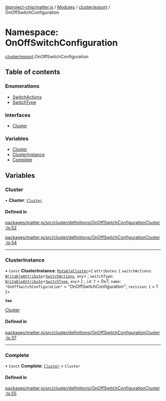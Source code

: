 [@project-chip/matter.js](../README.md) / [Modules](../modules.md) / [cluster/export](cluster_export.md) / OnOffSwitchConfiguration

# Namespace: OnOffSwitchConfiguration

[cluster/export](cluster_export.md).OnOffSwitchConfiguration

## Table of contents

### Enumerations

- [SwitchActions](../enums/cluster_export.OnOffSwitchConfiguration.SwitchActions.md)
- [SwitchType](../enums/cluster_export.OnOffSwitchConfiguration.SwitchType.md)

### Interfaces

- [Cluster](../interfaces/cluster_export.OnOffSwitchConfiguration.Cluster.md)

### Variables

- [Cluster](cluster_export.OnOffSwitchConfiguration.md#cluster)
- [ClusterInstance](cluster_export.OnOffSwitchConfiguration.md#clusterinstance)
- [Complete](cluster_export.OnOffSwitchConfiguration.md#complete)

## Variables

### Cluster

• **Cluster**: [`Cluster`](../interfaces/cluster_export.OnOffSwitchConfiguration.Cluster.md)

#### Defined in

[packages/matter.js/src/cluster/definitions/OnOffSwitchConfigurationCluster.ts:52](https://github.com/project-chip/matter.js/blob/904d0c9b952b91f28a21803759c5e5c66ee4d272/packages/matter.js/src/cluster/definitions/OnOffSwitchConfigurationCluster.ts#L52)

[packages/matter.js/src/cluster/definitions/OnOffSwitchConfigurationCluster.ts:54](https://github.com/project-chip/matter.js/blob/904d0c9b952b91f28a21803759c5e5c66ee4d272/packages/matter.js/src/cluster/definitions/OnOffSwitchConfigurationCluster.ts#L54)

___

### ClusterInstance

• `Const` **ClusterInstance**: [`MutableCluster`](../interfaces/cluster_export.MutableCluster-1.md)\<\{ `attributes`: \{ `switchActions`: [`WritableAttribute`](../interfaces/cluster_export.WritableAttribute.md)\<[`SwitchActions`](../enums/cluster_export.OnOffSwitchConfiguration.SwitchActions.md), `any`\> ; `switchType`: [`WritableAttribute`](../interfaces/cluster_export.WritableAttribute.md)\<[`SwitchType`](../enums/cluster_export.OnOffSwitchConfiguration.SwitchType.md), `any`\>  } ; `id`: ``7`` = 0x7; `name`: ``"OnOffSwitchConfiguration"`` = "OnOffSwitchConfiguration"; `revision`: ``1`` = 1 }\>

**`See`**

[Cluster](cluster_export.OnOffSwitchConfiguration.md#cluster)

#### Defined in

[packages/matter.js/src/cluster/definitions/OnOffSwitchConfigurationCluster.ts:37](https://github.com/project-chip/matter.js/blob/904d0c9b952b91f28a21803759c5e5c66ee4d272/packages/matter.js/src/cluster/definitions/OnOffSwitchConfigurationCluster.ts#L37)

___

### Complete

• `Const` **Complete**: [`Cluster`](../interfaces/cluster_export.OnOffSwitchConfiguration.Cluster.md) = `Cluster`

#### Defined in

[packages/matter.js/src/cluster/definitions/OnOffSwitchConfigurationCluster.ts:55](https://github.com/project-chip/matter.js/blob/904d0c9b952b91f28a21803759c5e5c66ee4d272/packages/matter.js/src/cluster/definitions/OnOffSwitchConfigurationCluster.ts#L55)

